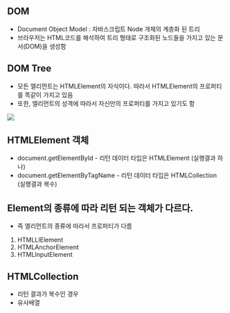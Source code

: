 ## DOM

- Document Object Model : 자바스크립트 Node 개체의 계층화 된 트리
- 브라우저는 HTML코드를 해석하여 트리 형태로 구조화된 노드들을 가지고 있는 문서(DOM)을 생성함



## DOM Tree

- 모든 엘리먼트는 HTMLElement의 자식이다. 따라서 HTMLElement의 프로퍼티를 똑같이 가지고 있음
- 또한, 엘리먼트의 성격에 따라서 자신만의 프로퍼티를 가지고 있기도 함

![](https://web.stanford.edu/class/cs98si/img/dom_types.png)

## HTMLElement 객체

- document.getElementById - 리턴 데이터 타입은 HTMLElement (실행결과 하나)
- document.getElementByTagName - 리턴 데이터 타입은 HTMLCollection (실행결과 복수)



## Element의 종류에 따라 리턴 되는 객체가 다르다.

- 즉 엘리먼트의 종류에 따라서 프로퍼티가 다름

1. HTMLLIElement
2. HTMLAnchorElement
3. HTMLInputElement



## HTMLCollection

- 리턴 결과가 복수인 경우
- 유사배열 

